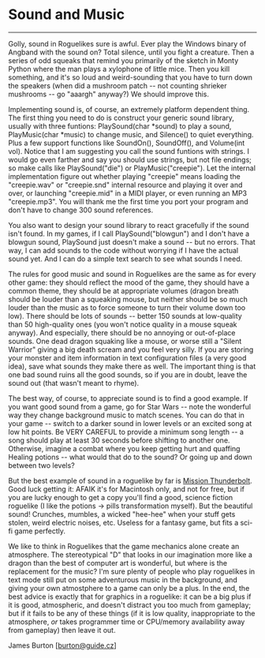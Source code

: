 # Sound and Music

---

Golly, sound in Roguelikes sure is awful. Ever play the Windows binary of Angband with the sound on? Total silence, until you fight a creature. Then a series of odd squeaks that remind you primarily of the sketch in Monty Python where the man plays a xylophone of little mice. Then you kill something, and it's so loud and weird-sounding that you have to turn down the speakers (when did a mushroom patch -- not counting shrieker mushrooms -- go "aaargh" anyway?) We should improve this.

Implementing sound is, of course, an extremely platform dependent thing. The first thing you need to do is construct your generic sound library, usually with three funtions: PlaySound(char *sound) to play a sound, PlayMusic(char *music) to change music, and Silence() to quiet everything. Plus a few support functions like SoundOn(), SoundOff(), and Volume(int vol). Notice that I am suggesting you call the sound funtions with strings. I would go even farther and say you should use strings, but not file endings; so make calls like PlaySound("die") or PlayMusic("creepie"). Let the internal implementation figure out whether playing "creepie" means loading the "creepie.wav" or "creepie.snd" internal resource and playing it over and over, or launching "creepie.mid" in a MIDI player, or even running an MP3 "creepie.mp3". You will thank me the first time you port your program and don't have to change 300 sound references.

You also want to design your sound library to react gracefully if the sound isn't found. In my games, if I call PlaySound("blowgun") and I don't have a blowgun sound, PlaySound just doesn't make a sound -- but no errors. That way, I can add sounds to the code without worrying if I have the actual sound yet. And I can do a simple text search to see what sounds I need.

The rules for good music and sound in Roguelikes are the same as for every other game: they should reflect the mood of the game, they should have a common theme, they should be at appropriate volumes (dragon breath should be louder than a squeaking mouse, but neither should be so much louder than the music as to force someone to turn their volume down too low). There should be lots of sounds -- better 150 sounds at low-quality than 50 high-quality ones (you won't notice quality in a mouse squeak anyway). And especially, there should be no annoying or out-of-place sounds. One dead dragon squaking like a mouse, or worse still a "Silent Warrior" giving a big death scream and you feel very silly. If you are storing your monster and item information in text configuration files (a very good idea), save what sounds they make there as well. The important thing is that one bad sound ruins all the good sounds, so if you are in doubt, leave the sound out (that wasn't meant to rhyme).

The best way, of course, to appreciate sound is to find a good example. If you want good sound from a game, go for Star Wars -- note the wonderful way they change background music to match scenes. You can do that in your game -- switch to a darker sound in lower levels or an excited song at low hit points. Be VERY CAREFUL to provide a minimum song length -- a song should play at least 30 seconds before shifting to another one. Otherwise, imagine a combat where you keep getting hurt and quaffing Healing potions -- what would that do to the sound? Or going up and down between two levels?

But the best example of sound in a roguelike by far is [Mission Thunderbolt](mission_thunderbolt.md). Good luck getting it: AFAIK it's for Macintosh only, and not for free, but if you are lucky enough to get a copy you'll find a good, science fiction roguelike (I like the potions -> pills transformation myself). But the beautiful sound! Crunches, mumbles, a wicked "hee-hee" when your stuff gets stolen, weird electric noises, etc. Useless for a fantasy game, but fits a sci-fi game perfectly.

We like to think in Roguelikes that the game mechanics alone create an atmosphere. The stereotypical "D" that looks in our imagination more like a dragon than the best of computer art is wonderful, but where is the replacement for the music? I'm sure plenty of people who play roguelikes in text mode still put on some adventurous music in the background, and giving your own atmostphere to a game can only be a plus. In the end, the best advice is exactly that for graphics in a roguelike: it can be a big plus if it is good, atmospheric, and doesn't distract you too much from gameplay; but if it fails to be any of these things (if it is low quality, inappropriate to the atmosphere, _or_ takes programmer time or CPU/memory availability away from gameplay) then leave it out.

James Burton [burton@guide.cz]
